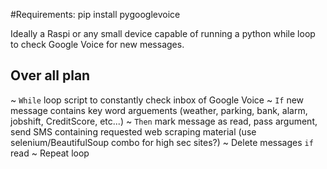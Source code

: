 #Requirements:
pip install pygooglevoice
 
Ideally a Raspi or any small device capable of running a python while loop to check Google Voice for new messages.

## Over all plan

~ `While` loop script to constantly check inbox of Google Voice
~ `If` new message contains key word arguements (weather, parking, bank, alarm, jobshift, CreditScore, etc...)
~ `Then` mark message as read, pass argument, send SMS containing requested web scraping material (use selenium/BeautifulSoup combo for high sec sites?)
~ Delete messages `if` read
~ Repeat loop
